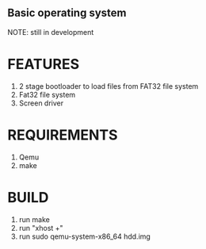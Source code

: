 ## Basic operating system
NOTE: still in development

# FEATURES
1. 2 stage bootloader to load files from FAT32 file system
2. Fat32 file system
3. Screen driver


# REQUIREMENTS
1. Qemu
2. make

# BUILD
1. run make
2. run "xhost +"
3. run sudo qemu-system-x86_64 hdd.img
